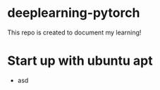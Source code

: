 # deeplearning-pytorch
This repo is created to document my learning!
# Start up with ubuntu apt
- asd
